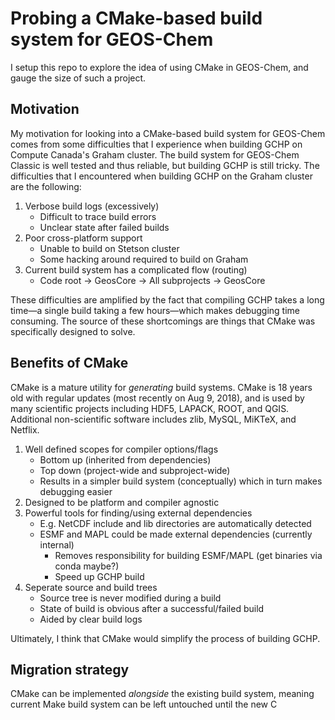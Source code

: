 # Probing a CMake-based build system for GEOS-Chem
I setup this repo to explore the idea of using CMake in GEOS-Chem, and gauge the size of such a project.

## Motivation
My motivation for looking into a CMake-based build system for GEOS-Chem comes from some difficulties that I experience when building GCHP on Compute Canada's Graham cluster.
The build system for GEOS-Chem Classic is well tested and thus reliable, but building GCHP is still tricky.
The difficulties that I encountered when building GCHP on the Graham cluster are the following:

1. Verbose build logs (excessively)
    - Difficult to trace build errors
    - Unclear state after failed builds
2. Poor cross-platform support
    - Unable to build on Stetson cluster
    - Some hacking around required to build on Graham
3. Current build system has a complicated flow (routing)
    - Code root &rarr; GeosCore &rarr; All subprojects &rarr; GeosCore

These difficulties are amplified by the fact that compiling GCHP takes a long time&mdash;a single build taking a few hours&mdash;which makes debugging time consuming.
The source of these shortcomings are things that CMake was specifically designed to solve.

## Benefits of CMake
CMake is a mature utility for _generating_ build systems. CMake is 18 years old with regular updates (most recently on Aug 9, 2018), and is used by many scientific projects including HDF5, LAPACK, ROOT, and QGIS. Additional non-scientific software includes zlib, MySQL, MiKTeX, and Netflix.  

1. Well defined scopes for compiler options/flags
    - Bottom up (inherited from dependencies)
    - Top down (project-wide and subproject-wide)
    - Results in a simpler build system (conceptually) which in turn makes debugging easier
2. Designed to be platform and compiler agnostic
3. Powerful tools for finding/using external dependencies
    - E.g. NetCDF include and lib directories are automatically detected
    - ESMF and MAPL could be made external dependencies (currently internal)
        - Removes responsibility for building ESMF/MAPL (get binaries via conda maybe?)
        - Speed up GCHP build
4. Seperate source and build trees
   - Source tree is never modified during a build
   - State of build is obvious after a successful/failed build
    - Aided by clear build logs

Ultimately, I think that CMake would simplify the process of building GCHP. 

## Migration strategy
CMake can be implemented _alongside_ the existing build system, meaning current Make build system can be left untouched until the new C